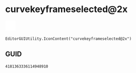 # curvekeyframeselected@2x
![](/img/curvekeyframeselected@2x.png)

``` CSharp
EditorGUIUtility.IconContent("curvekeyframeselected@2x")
```
## GUID
```
4181363336114948910
```
